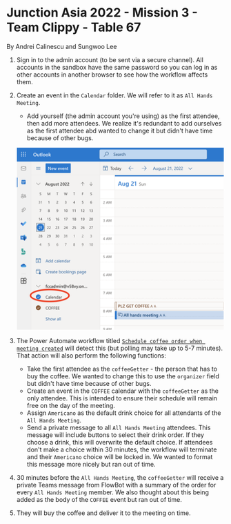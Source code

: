 # Junction Asia 2022 - Mission 3 - Team Clippy - Table 67

By Andrei Calinescu and Sungwoo Lee

1. Sign in to the admin account (to be sent via a secure channel). All accounts in the sandbox have the same password so you can log in as other accounts in another browser to see how the workflow affects them.

1. Create an event in the `Calendar` folder. We will refer to it as `All Hands Meeting`.

   - Add yourself (the admin account you're using) as the first attendee, then add more attendees. We realize it's redundant to add ourselves as the first attendee abd wanted to change it but didn't have time because of other bugs.

   ![img1](img/img1.png)

1. The Power Automate workflow titled [`Schedule coffee order when meeting created`](https://make.powerautomate.com/environments/Default-10a7b0ee-5b7a-4ba9-a8b4-f0378b35ac8a/flows/shared/2b8cfe13-1df4-4784-a0d6-08215f227ad9) will detect this (but polling may take up to 5-7 minutes). That action will also perform the following functions:
   - Take the first attendee as the `coffeeGetter` - the person that has to buy the coffee. We wanted to change this to use the `organizer` field but didn't have time because of other bugs.
   - Create an event in the `COFFEE` calendar with the `coffeeGetter` as the only attendee. This is intended to ensure their schedule will remain free on the day of the meeting.
   - Assign `Americano` as the default drink choice for all attendants of the `All Hands Meeting`.
   - Send a private message to all `All Hands Meeting` attendees. This message will include buttons to select their drink order. If they choose a drink, this will overwrite the default choice. If attendees don't make a choice within 30 minutes, the workflow will terminate and their `Americano` choice will be locked in. We wanted to format this message more nicely but ran out of time.
1. 30 minutes before the `All Hands Meeting`, the `coffeeGetter` will receive a private Teams message from FlowBot with a summary of the order for every `All Hands Meeting` member. We also thought about this being added as the body of the `COFFEE` event but ran out of time.
1. They will buy the coffee and deliver it to the meeting on time.
